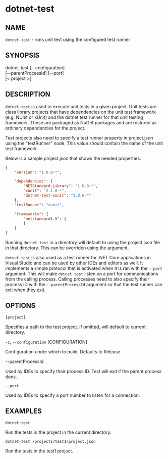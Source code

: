 dotnet-test
================

## NAME

`dotnet-test` - runs unit test using the configured test runner

## SYNOPSIS

dotnet-test [--configuration]  
    [--parentProcessId] [--port]  
    [< project >]  

## DESCRIPTION

`dotnet-test` is used to execute unit tests in a given project. Unit tests are class library 
projects that have dependencies on the unit test framework (e.g. NUnit or xUnit) and the 
dotnet test runner for that unit testing framework. These are packaged as NuGet packages and are 
restored as ordinary dependencies for the project.

Test projects also need to specify a test runner property in project.json using the "testRunner" node. 
This value should contain the name of the unit test framework.

Below is a sample project.json that shows the needed properties:

```json
{
    "version": "1.0.0-*",

    "dependencies": {
        "NETStandard.Library": "1.0.0-*",
        "xunit": "2.1.0-*",
        "dotnet-test-xunit": "1.0.0-*"
    },
    "testRunner": "xunit",

    "frameworks": {
        "netstandard1.5": {
        }
    }
}
```

Running `dotnet-test` in a directory will default to using the project.json file in that directory. This can be overriden
using the <project> argument. 

`dotnet-test` is also used as a test runner for .NET Core applications in Visual Studio and can be used by other 
IDEs and editors as well. It implements a simple protocol that is activated when it is ran with the `--port` argument. 
This will make `dotnet test` listen on a port for communications from the calling process. Calling processes need to 
also specify their process ID with the `--parentProcessId` argument so that the test runner can exit when they exit. 

## OPTIONS

`[project]` 
    
Specifies a path to the test project. If omitted, will default to current directory. 

`-c`, `--configuration` [CONFIGURATION]

Configuration under which to build. Defaults to Release. 

--parentProcessId

Used by IDEs to specify their process ID. Test will exit if the parent process does.

`--port`

Used by IDEs to specify a port number to listen for a connection.

## EXAMPLES

`dotnet-test`

Run the tests in the project in the current directory. 

`dotnet-test /projects/test1/project.json`

Run the tests in the test1 project. 

